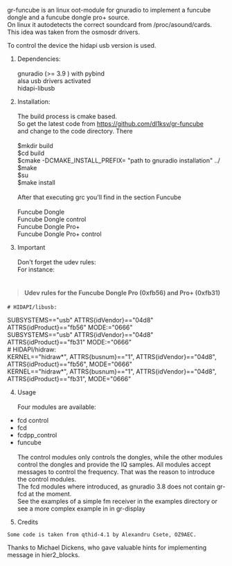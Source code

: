 gr-funcube is an linux oot-module for gnuradio to implement a funcube dongle and a funcube dongle pro+ source.  
On linux it autodetects the correct soundcard from /proc/asound/cards.  
This idea was taken from the osmosdr drivers.

To control the device the hidapi usb version is used.


1.   Dependencies:  
    &nbsp;   
gnuradio (>= 3.9 ) with pybind  
alsa usb drivers activated  
hidapi-libusb  

2.   Installation:  
    &nbsp;  
The build process is cmake based.  
So get the latest code from https://github.com/dl1ksv/gr-funcube  
and change to the code directory. There   
&nbsp;  
$mkdir build  
$cd build  
$cmake -DCMAKE_INSTALL_PREFIX= "path to gnuradio installation" ../  
$make  
$su  
$make install  
&nbsp;      
After that executing grc  you'll find in the section Funcube   
&nbsp;  
Funcube Dongle  
Funcube Dongle control  
Funcube Dongle Pro+  
Funcube Dongle Pro+ control

3.   Important  
    &nbsp;  
Don't forget the udev rules:  
For instance:  
&nbsp;  
> #### Udev rules for the Funcube Dongle Pro (0xfb56) and Pro+ (0xfb31)  
    # HIDAPI/libusb:  
SUBSYSTEMS=="usb" ATTRS{idVendor}=="04d8" ATTRS{idProduct}=="fb56" MODE:="0666"  
SUBSYSTEMS=="usb" ATTRS{idVendor}=="04d8" ATTRS{idProduct}=="fb31" MODE:="0666"  
    # HIDAPI/hidraw:  
KERNEL=="hidraw*", ATTRS{busnum}=="1", ATTRS{idVendor}=="04d8", ATTRS{idProduct}=="fb56", MODE="0666"  
KERNEL=="hidraw*", ATTRS{busnum}=="1", ATTRS{idVendor}=="04d8", ATTRS{idProduct}=="fb31", MODE="0666"  

4.    Usage  
    &nbsp;  
Four modules are available:  
   - fcd control  
   - fcd  
   - fcdpp_control  
   - funcube  
&nbsp;  
    The control modules only controls the dongles, while the other modules control the dongles and provide the IQ samples.
All modules accept messages to control the frequency. That was the reason to introduce the control modules.
&nbsp;  
    The fcd modules where introduced, as gnuradio 3.8 does not contain gr-fcd at the moment.  
See the examples of a simple fm receiver in the examples directory or see a more complex example in in gr-display


5.    Credits  

    Some code is taken from qthid-4.1 by Alexandru Csete, OZ9AEC.  

Thanks to Michael Dickens, who gave valuable hints for implementing message in hier2_blocks.

